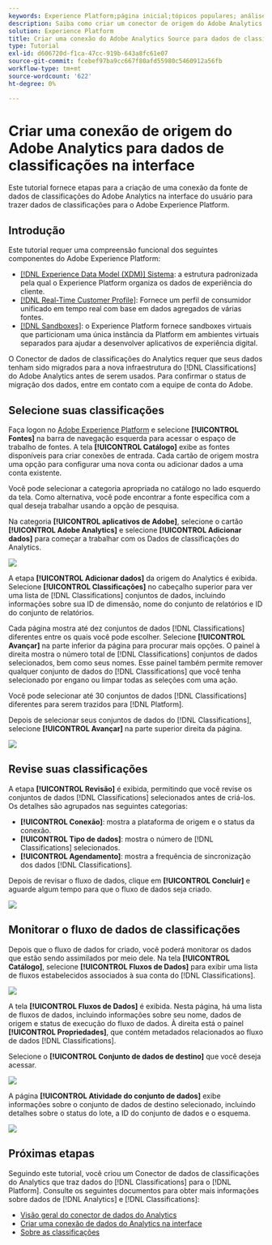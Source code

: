 ```yaml
---
keywords: Experience Platform;página inicial;tópicos populares; análises;classificações
description: Saiba como criar um conector de origem do Adobe Analytics na interface do usuário para trazer dados de classificações para o Adobe Experience Platform.
solution: Experience Platform
title: Criar uma conexão do Adobe Analytics Source para dados de classificações na interface
type: Tutorial
exl-id: d606720d-f1ca-47cc-919b-643a8fc61e07
source-git-commit: fcebef97ba9cc667f80afd55980c5460912a56fb
workflow-type: tm+mt
source-wordcount: '622'
ht-degree: 0%

---
```


# Criar uma conexão de origem do Adobe Analytics para dados de classificações na interface

Este tutorial fornece etapas para a criação de uma conexão da fonte de dados de classificações do Adobe Analytics na interface do usuário para trazer dados de classificações para o Adobe Experience Platform.

## Introdução

Este tutorial requer uma compreensão funcional dos seguintes componentes do Adobe Experience Platform:

* [[!DNL Experience Data Model (XDM)] Sistema](../../../../../xdm/home.md): a estrutura padronizada pela qual o Experience Platform organiza os dados de experiência do cliente.
* [[!DNL Real-Time Customer Profile]](../../../../../profile/home.md): Fornece um perfil de consumidor unificado em tempo real com base em dados agregados de várias fontes.
* [[!DNL Sandboxes]](../../../../../sandboxes/home.md): o Experience Platform fornece sandboxes virtuais que particionam uma única instância da Platform em ambientes virtuais separados para ajudar a desenvolver aplicativos de experiência digital.

O Conector de dados de classificações do Analytics requer que seus dados tenham sido migrados para a nova infraestrutura do [!DNL Classifications] do Adobe Analytics antes de serem usados. Para confirmar o status de migração dos dados, entre em contato com a equipe de conta do Adobe.

## Selecione suas classificações

Faça logon no [Adobe Experience Platform](https://platform.adobe.com) e selecione **[!UICONTROL Fontes]** na barra de navegação esquerda para acessar o espaço de trabalho de fontes. A tela **[!UICONTROL Catálogo]** exibe as fontes disponíveis para criar conexões de entrada. Cada cartão de origem mostra uma opção para configurar uma nova conta ou adicionar dados a uma conta existente.

Você pode selecionar a categoria apropriada no catálogo no lado esquerdo da tela. Como alternativa, você pode encontrar a fonte específica com a qual deseja trabalhar usando a opção de pesquisa.

Na categoria **[!UICONTROL aplicativos de Adobe]**, selecione o cartão **[!UICONTROL Adobe Analytics]** e selecione **[!UICONTROL Adicionar dados]** para começar a trabalhar com os Dados de classificações do Analytics.

![](../../../../images/tutorials/create/classifications/catalog.png)

A etapa **[!UICONTROL Adicionar dados]** da origem do Analytics é exibida. Selecione **[!UICONTROL Classificações]** no cabeçalho superior para ver uma lista de [!DNL Classifications] conjuntos de dados, incluindo informações sobre sua ID de dimensão, nome do conjunto de relatórios e ID do conjunto de relatórios.

Cada página mostra até dez conjuntos de dados [!DNL Classifications] diferentes entre os quais você pode escolher. Selecione **[!UICONTROL Avançar]** na parte inferior da página para procurar mais opções. O painel à direita mostra o número total de [!DNL Classifications] conjuntos de dados selecionados, bem como seus nomes. Esse painel também permite remover qualquer conjunto de dados do [!DNL Classifications] que você tenha selecionado por engano ou limpar todas as seleções com uma ação.

Você pode selecionar até 30 conjuntos de dados [!DNL Classifications] diferentes para serem trazidos para [!DNL Platform].

Depois de selecionar seus conjuntos de dados do [!DNL Classifications], selecione **[!UICONTROL Avançar]** na parte superior direita da página.

![](../../../../images/tutorials/create/classifications/add-data.png)

## Revise suas classificações

A etapa **[!UICONTROL Revisão]** é exibida, permitindo que você revise os conjuntos de dados [!DNL Classifications] selecionados antes de criá-los. Os detalhes são agrupados nas seguintes categorias:

* **[!UICONTROL Conexão]**: mostra a plataforma de origem e o status da conexão.
* **[!UICONTROL Tipo de dados]**: mostra o número de [!DNL Classifications] selecionados.
* **[!UICONTROL Agendamento]**: mostra a frequência de sincronização dos dados [!DNL Classifications].

Depois de revisar o fluxo de dados, clique em **[!UICONTROL Concluir]** e aguarde algum tempo para que o fluxo de dados seja criado.

![](../../../../images/tutorials/create/classifications/review.png)

## Monitorar o fluxo de dados de classificações

Depois que o fluxo de dados for criado, você poderá monitorar os dados que estão sendo assimilados por meio dele. Na tela **[!UICONTROL Catálogo]**, selecione **[!UICONTROL Fluxos de Dados]** para exibir uma lista de fluxos estabelecidos associados à sua conta do [!DNL Classifications].

![](../../../../images/tutorials/create/classifications/dataflows.png)

A tela **[!UICONTROL Fluxos de Dados]** é exibida. Nesta página, há uma lista de fluxos de dados, incluindo informações sobre seu nome, dados de origem e status de execução do fluxo de dados. À direita está o painel **[!UICONTROL Propriedades]**, que contém metadados relacionados ao fluxo de dados [!DNL Classifications].

Selecione o **[!UICONTROL Conjunto de dados de destino]** que você deseja acessar.

![](../../../../images/tutorials/create/classifications/list-of-dataflows.png)

A página **[!UICONTROL Atividade do conjunto de dados]** exibe informações sobre o conjunto de dados de destino selecionado, incluindo detalhes sobre o status do lote, a ID do conjunto de dados e o esquema.

![](../../../../images/tutorials/create/classifications/dataset.png)

## Próximas etapas

Seguindo este tutorial, você criou um Conector de dados de classificações do Analytics que traz dados do [!DNL Classifications] para o [!DNL Platform]. Consulte os seguintes documentos para obter mais informações sobre dados de [!DNL Analytics] e [!DNL Classifications]:

* [Visão geral do conector de dados do Analytics](../../../../connectors/adobe-applications/analytics.md)
* [Criar uma conexão de dados do Analytics na interface](./analytics.md)
* [Sobre as classificações](https://experienceleague.adobe.com/docs/analytics/components/classifications/c-classifications.html)

